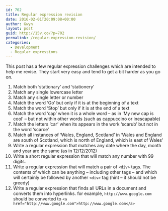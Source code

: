 ```yaml
---
id: 702
title: Regular expression revision
date: 2016-02-01T20:09:08+00:00
author: Gwyn
layout: post
guid: http://15v.co/?p=702
permalink: /regular-expression-revision/
categories:
  - Development
  - Regular expressions
---
```

This post has a few regular expression challenges which are intended to help me revise. They start very easy and tend to get a bit harder as you go on.

  1. Match both &#8216;stationary&#8217; and &#8216;stationery&#8217;
  2. Match any single lowercase letter
  3. Match any single letter or number
  4. Match the word &#8216;Go&#8217; but only if it is at the beginning of a text
  5. Match the word &#8216;Stop&#8217; but only if it is at the end of a text
  6. Match the word &#8216;cap&#8217; when it is a whole word &#8211; as in &#8216;My new cap is cool&#8217; &#8211; but not within other words (such as cappuccino or inescapable)
  7. Match the letters &#8216;car&#8217; when its appears in the work &#8216;scarub&#8217; but not in the word &#8216;scarce&#8217;
  8. Match all instances of &#8216;Wales, England, Scotland&#8217; in &#8216;Wales and England are south of Scotland, which is north of England, which is east of Wales&#8217;
  9. Write a regular expression that matches any date where the day, month and year are the same (as in 12/12/2012)
 10. Write a short regular expression that will match any number with 99 digits.
 11. Write a regular expression that will match a pair of `<div>` tags. The contents of which can be anything &#8211; including other tags &#8211; and which will certainly be followed by another `<div>` tag (hint &#8211; it should not be greedy)
 12. Write a regular expression that finds all URLs in a document and converts them into hyperlinks. for example, `http://www.google.com` should be converted to `<a href="http://www.google.com">http://www.google.com</a>`